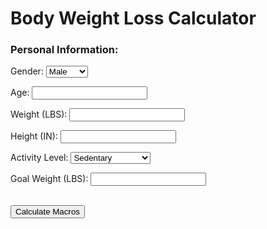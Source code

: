 <style>
  .search-container {
    display: flex;
    flex-wrap: wrap;
    justify-content: center;
    align-items: center;
    padding: 20px;
  }
  .search-input {
    width: 300px;
    height: 50px;
    border: none;
    border-radius: 25px;
    padding: 0 20px;
    font-size: 20px;
    margin-right: 20px;
  }
  .search-button {
    width: 150px;
    height: 50px;
    background-color: #46cee3;
    color: white;
    border: none;
    border-radius: 25px;
    font-size: 20px;
    cursor: pointer;
  }
</style>

<html>
    <head>
        <title>Body Weight Loss Calculator</title>
    </head>
    <body>
        <h1>Body Weight Loss Calculator</h1>
        <form>
            <h3>Personal Information:</h3>
            <p>
                <label>Gender:</label>
                <select name="gender">
                    <option value="male">Male</option>
                    <option value="female">Female</option>
                </select>
            </p>
            <p>
                <label>Age:</label>
                <input type="number" name="age">
            </p>
            <p>
                <label>Weight (LBS):</label>
                <input type="number" name="weight">
            </p>
            <p>
                <label>Height (IN):</label>
                <input type="number" name="height">
            </p>
            <p>
                <label>Activity Level:</label>
                <select name="activity_level">
                    <option value="sedentary">Sedentary</option>
                    <option value="lightly active">Lightly Active</option>
                    <option value="moderately active">Moderately Active</option>
                    <option value="very active">Very Active</option>
                    <option value="extra active">Extra Active</option>
                </select>
            </p>
            <p>
                <label>Goal Weight (LBS):</label>
                <input type="number" name="goal_weight">
            </p>
            <br>
            <input type="submit" value="Calculate Macros">
        </form>
    </body>
</html>

